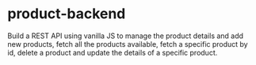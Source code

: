 # product-backend
Build a REST API using vanilla JS to manage the product details and add new products, fetch all the products available, fetch a specific product by id, delete a product and update the details of a specific product.
